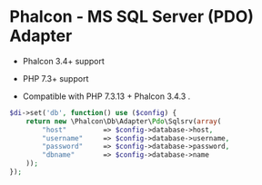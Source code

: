 # Phalcon - MS SQL Server (PDO) Adapter

- Phalcon 3.4+ support

- PHP 7.3+ support


- Compatible with PHP 7.3.13 + Phalcon 3.4.3 .

```php
$di->set('db', function() use ($config) {
	return new \Phalcon\Db\Adapter\Pdo\Sqlsrv(array(
		"host"         => $config->database->host,
		"username"     => $config->database->username,
		"password"     => $config->database->password,
		"dbname"       => $config->database->name
	));
});


```
